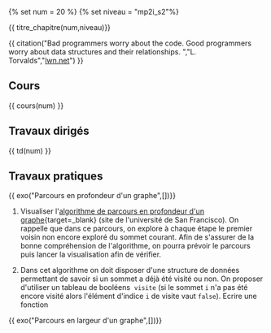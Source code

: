 {% set num = 20 %}
{% set niveau = "mp2i_s2"%}

{{ titre_chapitre(num,niveau)}}

{{ citation("Bad programmers worry about the code. Good programmers worry about data structures and their relationships.
","L. Torvalds","[lwn.net](https://lwn.net/Articles/193245/)") }}

## Cours

{{ cours(num) }}

## Travaux dirigés

{{ td(num) }}


## Travaux pratiques

{{ exo("Parcours en profondeur d'un graphe",[])}}

1. Visualiser l'[algorithme de parcours en profondeur d'un graphe](https://www.cs.usfca.edu/~galles/visualization/DFS.html){target=_blank} (site de l'université de San Francisco). On rappelle que dans ce parcours, on explore à chaque étape le premier voisin non encore exploré du sommet courant. Afin de s'assurer de la bonne compréhension de l'algorithme, on pourra prévoir le parcours puis lancer la visualisation afin de vérifier.

2. Dans cet algorithme on doit disposer d'une structure de données permettant de savoir si un sommet a déjà été visité ou non. On proposer d'utiliser un tableau de booléens  `visite` (si le sommet `i` n'a pas été encore visité alors l'élément d'indice `i` de visite vaut `false`). Ecrire une fonction 


{{ exo("Parcours en largeur d'un graphe",[])}}